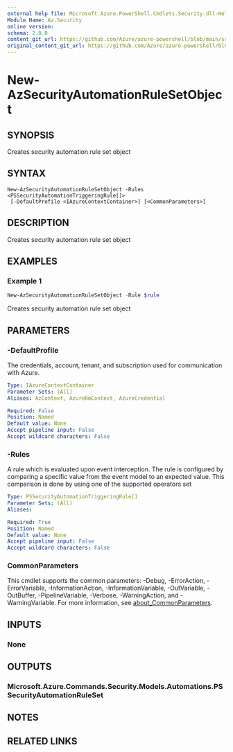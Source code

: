 ```yaml
---
external help file: Microsoft.Azure.PowerShell.Cmdlets.Security.dll-Help.xml
Module Name: Az.Security
online version: 
schema: 2.0.0
content_git_url: https://github.com/Azure/azure-powershell/blob/main/src/Security/Security/help/New-AzSecurityAutomationRuleSetObject.md
original_content_git_url: https://github.com/Azure/azure-powershell/blob/main/src/Security/Security/help/New-AzSecurityAutomationRuleSetObject.md
---
```


# New-AzSecurityAutomationRuleSetObject

## SYNOPSIS
Creates security automation rule set object

## SYNTAX

```
New-AzSecurityAutomationRuleSetObject -Rules <PSSecurityAutomationTriggeringRule[]>
 [-DefaultProfile <IAzureContextContainer>] [<CommonParameters>]
```

## DESCRIPTION
Creates security automation rule set object

## EXAMPLES

### Example 1
```powershell
New-AzSecurityAutomationRuleSetObject -Rule $rule
```

Creates security automation rule set object

## PARAMETERS

### -DefaultProfile
The credentials, account, tenant, and subscription used for communication with Azure.

```yaml
Type: IAzureContextContainer
Parameter Sets: (All)
Aliases: AzContext, AzureRmContext, AzureCredential

Required: False
Position: Named
Default value: None
Accept pipeline input: False
Accept wildcard characters: False
```

### -Rules
A rule which is evaluated upon event interception.
The rule is configured by comparing a specific value from the event model to an expected value.
This comparison is done by using one of the supported operators set

```yaml
Type: PSSecurityAutomationTriggeringRule[]
Parameter Sets: (All)
Aliases:

Required: True
Position: Named
Default value: None
Accept pipeline input: False
Accept wildcard characters: False
```

### CommonParameters
This cmdlet supports the common parameters: -Debug, -ErrorAction, -ErrorVariable, -InformationAction, -InformationVariable, -OutVariable, -OutBuffer, -PipelineVariable, -Verbose, -WarningAction, and -WarningVariable. For more information, see [about_CommonParameters](http://go.microsoft.com/fwlink/?LinkID=113216).

## INPUTS

### None

## OUTPUTS

### Microsoft.Azure.Commands.Security.Models.Automations.PSSecurityAutomationRuleSet

## NOTES

## RELATED LINKS
